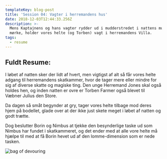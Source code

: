 ```yaml
---
templateKey: blog-post
title: 'Session 04: Vagter i herremandens hus'
date: 2018-12-03T12:44:33.256Z
description: >-
  Mens Kaptajnens og hans vagter rydder ud i mudderstredet i nattens mulm og
  mørke, holder vores helte (og Torben) vagt i herremandens Villa.
tags:
  - resume
---
```

## Fuldt Resume:

I løbet af natten sker der lidt af hvert, men vigtigst af alt så får vores helte adgang til herremandens skatkammer, hvor de tager mere eller mindre for sig af diverse skatte og magiske ting. Den unge Herremand Jones skal også holdes hen, og inden natten er ovre er Torben Farmer også blevet til Væbner Julius den Store.

Da dagen så småt begynder at gry, tager vores helte tilbage mod deres hjem på bodellet, glade over at der ikke just skete meget i løbet af natten og godt trætte.

Dog beslutter Borin og Nimbus at tjekke den besynderlige taske ud som Nimbus har fundet i skatkammeret, og det ender med at alle vore helte må hjælpe til med at få Borin hevet ud af den lomme-dimension som er nede tasken.

![bag of devouring](/img/bag-of-devouring.jpeg)
